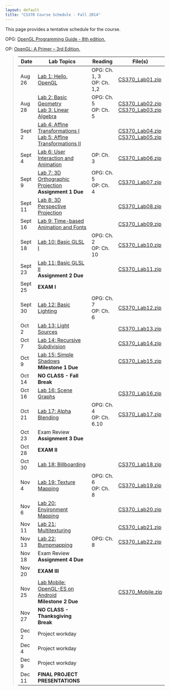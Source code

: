 ```yaml
---
layout: default
title: "CS370 Course Schedule - Fall 2014"
---
```


This page provides a tentative schedule for the course.

OPG: [OpenGL Programming Guide - 8th edition.](http://www.pearsonhighered.com/educator/product/OpenGL-Programming-Guide-The-Official-Guide-to-Learning-OpenGL-Version-43/9780321773036.page)

OP: [OpenGL: A Primer – 3rd Edition.](http://www.pearsonhighered.com/educator/product/OpenGL-A-Primer/9780321398116.page)


> Date | Lab Topics | Reading | File(s) |
> ---- | ---------- | ------- | ------- |
> Aug 26  | [Lab 1: Hello, OpenGL](lab01.html) | OPG: Ch. 1, 3 <br /> OP: Ch. 1,2 | [CS370_Lab01.zip](src/CS370_Lab01.zip)
> Aug 28  | [Lab 2: Basic Geometry](lab02.html) <br /> [Lab 3: Linear Algebra](lab03.html)| OPG: Ch. 5 <br /> OP: Ch. 5 | [CS370_Lab02.zip](src/CS370_Lab02.zip) <br /> [CS370_Lab03.zip](src/CS370_Lab03.zip)
> Sept 2  | [Lab 4: Affine Transformations I](lab04.html) <br /> [Lab 5: Affine Transformations II](lab05.html)|   | [CS370_Lab04.zip](src/CS370_Lab04.zip) <br /> [CS370_Lab05.zip](src/CS370_Lab05.zip)
> Sept 4  | [Lab 6: User Interaction and Animation](lab06.html) | OP: Ch. 3 | [CS370_Lab06.zip](src/CS370_Lab06.zip)
> Sept 9  | [Lab 7: 3D Orthographic Projection](lab07.html) <br /> **Assignment 1 Due** | OPG: Ch. 5 <br /> OP: Ch. 4 | [CS370_Lab07.zip](src/CS370_Lab07.zip) 
> Sept 11 | [Lab 8: 3D Perspective Projection](lab08.html) |  | [CS370_Lab08.zip](src/CS370_Lab08.zip)
> Sept 16 | [Lab 9: Time-based Animation and Fonts](lab09.html) |  | [CS370_Lab09.zip](src/CS370_Lab09.zip)
> Sept 18 | [Lab 10: Basic GLSL I](lab10.html) | OPG: Ch. 2 <br /> OP: Ch. 10 | [CS370_Lab10.zip](src/CS370_Lab10.zip)
> Sept 23 | [Lab 11: Basic GLSL II](lab11.html) <br /> **Assignment 2 Due** |  | [CS370_Lab11.zip](src/CS370_Lab11.zip)
> Sept 25 | **EXAM I** | |
> Sept 30 | [Lab 12: Basic Lighting](lab12.html) | OPG: Ch. 7 <br /> OP: Ch. 6 | [CS370_Lab12.zip](src/CS370_Lab12.zip)
> Oct 2   | [Lab 13: Light Sources](lab13.html) |  | [CS370_Lab13.zip](src/CS370_Lab13.zip)
> Oct 7   | [Lab 14: Recursive Subdivision](lab14.html) |  | [CS370_Lab14.zip](src/CS370_Lab14.zip)
> Oct 9   | [Lab 15: Simple Shadows](lab15.html) <br /> **Milestone 1 Due** |  | [CS370_Lab15.zip](src/CS370_Lab15.zip)
> Oct 14  | **NO CLASS - Fall Break** | |
> Oct 16  | [Lab 16: Scene Graphs](lab16.html) |  | [CS370_Lab16.zip](src/CS370_Lab16.zip)
> Oct 21  | [Lab 17: Alpha Blending](lab17.html) | OPG: Ch. 4 <br /> OP: Ch. 6.10 | [CS370_Lab17.zip](src/CS370_Lab17.zip)
> Oct 23  | Exam Review <br /> **Assignment 3 Due** |  | 
> Oct 28  | **EXAM II** | |
> Oct 30  | [Lab 18: Billboarding](lab18.html) |  | [CS370_Lab18.zip](src/CS370_Lab18.zip)
> Nov 4   | [Lab 19: Texture Mapping](lab19.html) | OPG: Ch. 6 <br /> OP: Ch. 8 | [CS370_Lab19.zip](src/CS370_Lab19.zip)
> Nov 6   | [Lab 20: Environment Mapping](lab20.html) |  | [CS370_Lab20.zip](src/CS370_Lab20.zip)
> Nov 11  | [Lab 21: Multitexturing](lab21.html) |  | [CS370_Lab21.zip](src/CS370_Lab21.zip)
> Nov 13  | [Lab 22: Bumpmapping](lab22.html) | OPG: Ch. 8 | [CS370_Lab22.zip](src/CS370_Lab22.zip)
> Nov 18  | Exam Review <br /> **Assignment 4 Due** |  | 
> Nov 20  | **EXAM III** | |
> Nov 25  | [Lab Mobile: OpenGL-ES on Android](labmobile.html) <br /> **Milestone 2 Due** |  | [CS370_Mobile.zip](src/CS496_lab17.zip)
> Nov 27  | **NO CLASS - Thanksgiving Break** | |
> Dec 2   | Project workday | |
> Dec 4   | Project workday | |
> Dec 9   | Project workday | |
> Dec 11  | **FINAL PROJECT PRESENTATIONS** | |



















